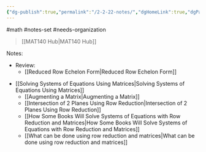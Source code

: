 ```yaml
---
{"dg-publish":true,"permalink":"/2-2-22-notes/","dgHomeLink":true,"dgPassFrontmatter":false}
---
```


#math #notes-set #needs-organization 
> [[MAT140 Hub|MAT140 Hub]]

Notes:
- Review: 
	- [[Reduced Row Echelon Form|Reduced Row Echelon Form]]
* [[Solving Systems of Equations Using Matrices|Solving Systems of Equations Using Matrices]]
	* [[Augmenting a Matrix|Augmenting a Matrix]]
	* [[Intersection of 2 Planes Using Row Reduction|Intersection of 2 Planes Using Row Reduction]]
	* [[How Some Books Will Solve Systems of Equations with Row Reduction and Matrices|How Some Books Will Solve Systems of Equations with Row Reduction and Matrices]]
	* [[What can be done using row reduction and matrices|What can be done using row reduction and matrices]]